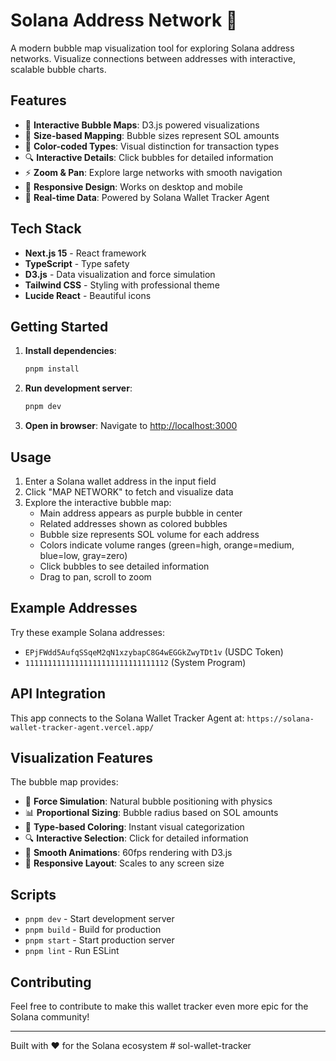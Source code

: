 # Solana Address Network 🔗

A modern bubble map visualization tool for exploring Solana address networks. Visualize connections between addresses with interactive, scalable bubble charts.

## Features

- 🎨 **Interactive Bubble Maps**: D3.js powered visualizations
- 📏 **Size-based Mapping**: Bubble sizes represent SOL amounts
- 🎯 **Color-coded Types**: Visual distinction for transaction types
- 🔍 **Interactive Details**: Click bubbles for detailed information
- ⚡ **Zoom & Pan**: Explore large networks with smooth navigation
- 📱 **Responsive Design**: Works on desktop and mobile
- 🔗 **Real-time Data**: Powered by Solana Wallet Tracker Agent

## Tech Stack

- **Next.js 15** - React framework
- **TypeScript** - Type safety
- **D3.js** - Data visualization and force simulation
- **Tailwind CSS** - Styling with professional theme
- **Lucide React** - Beautiful icons

## Getting Started

1. **Install dependencies**:
   ```bash
   pnpm install
   ```

2. **Run development server**:
   ```bash
   pnpm dev
   ```

3. **Open in browser**:
   Navigate to [http://localhost:3000](http://localhost:3000)

## Usage

1. Enter a Solana wallet address in the input field
2. Click "MAP NETWORK" to fetch and visualize data
3. Explore the interactive bubble map:
   - Main address appears as purple bubble in center
   - Related addresses shown as colored bubbles
   - Bubble size represents SOL volume for each address
   - Colors indicate volume ranges (green=high, orange=medium, blue=low, gray=zero)
   - Click bubbles to see detailed information
   - Drag to pan, scroll to zoom

## Example Addresses

Try these example Solana addresses:
- `EPjFWdd5AufqSSqeM2qN1xzybapC8G4wEGGkZwyTDt1v` (USDC Token)
- `11111111111111111111111111111112` (System Program)

## API Integration

This app connects to the Solana Wallet Tracker Agent at:
`https://solana-wallet-tracker-agent.vercel.app/`

## Visualization Features

The bubble map provides:
- 🎯 **Force Simulation**: Natural bubble positioning with physics
- 📊 **Proportional Sizing**: Bubble radius based on SOL amounts
- 🎨 **Type-based Coloring**: Instant visual categorization
- 🔍 **Interactive Selection**: Click for detailed information
- 🚀 **Smooth Animations**: 60fps rendering with D3.js
- 📱 **Responsive Layout**: Scales to any screen size

## Scripts

- `pnpm dev` - Start development server
- `pnpm build` - Build for production
- `pnpm start` - Start production server
- `pnpm lint` - Run ESLint

## Contributing

Feel free to contribute to make this wallet tracker even more epic for the Solana community!

---

Built with ❤️ for the Solana ecosystem # sol-wallet-tracker
